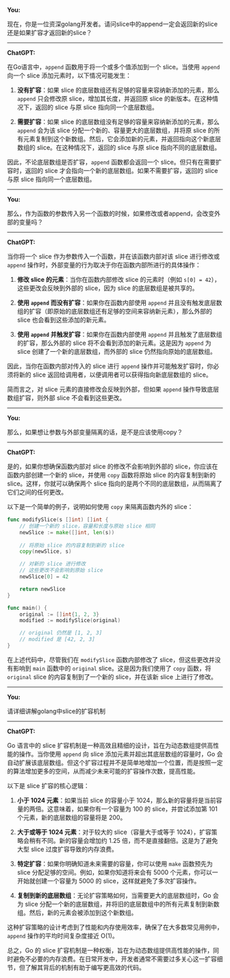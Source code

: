 **You:**

现在，你是一位资深golang开发者。请问slice中的append一定会返回新的slice还是如果扩容才返回新的slice？

* * *

**ChatGPT:**

在Go语言中，`append` 函数用于将一个或多个值添加到一个 slice。当使用 `append` 向一个 slice 添加元素时，以下情况可能发生：

1. **没有扩容**：如果 slice 的底层数组还有足够的容量来容纳新添加的元素，那么 `append` 只会修改原 slice，增加其长度，并返回原 slice 的新版本。在这种情况下，返回的 slice 与原 slice 指向同一个底层数组。
    
2. **需要扩容**：如果 slice 的底层数组没有足够的容量来容纳新添加的元素，那么 `append` 会为该 slice 分配一个新的、容量更大的底层数组，并将原 slice 的所有元素复制到这个新数组。然后，它会添加新的元素，并返回指向这个新底层数组的 slice。在这种情况下，返回的 slice 与原 slice 指向不同的底层数组。
    

因此，不论底层数组是否扩容，`append` 函数都会返回一个 slice。但只有在需要扩容时，返回的 slice 才会指向一个新的底层数组。如果不需要扩容，返回的 slice 与原 slice 指向同一个底层数组。

* * *

**You:**

那么，作为函数的参数传入另一个函数的时候，如果修改或者append，会改变外部的变量吗？

* * *

**ChatGPT:**

当你将一个 slice 作为参数传入一个函数，并在该函数内部对该 slice 进行修改或 `append` 操作时，外部变量的行为取决于你在函数内部所进行的具体操作：

1. **修改 slice 的元素**：当你在函数内部修改 slice 的元素时（例如 `s[0] = 42`），这些更改会反映到外部的 slice，因为 slice 的底层数组是被共享的。
    
2. **使用 `append` 而没有扩容**：如果你在函数内部使用 `append` 并且没有触发底层数组的扩容（即原始的底层数组还有足够的空间来容纳新元素），那么外部的 slice 也会看到这些添加的新元素。
    
3. **使用 `append` 并触发扩容**：如果你在函数内部使用 `append` 并且触发了底层数组的扩容，那么外部的 slice 将不会看到添加的新元素。这是因为 `append` 为 slice 创建了一个新的底层数组，而外部的 slice 仍然指向原始的底层数组。
    

因此，当你在函数内部对传入的 slice 进行 `append` 操作并可能触发扩容时，你必须将新的 slice 返回给调用者，以便调用者可以获得指向新底层数组的 slice。

简而言之，对 slice 元素的直接修改会反映到外部，但如果 `append` 操作导致底层数组扩容，则外部 slice 不会看到这些更改。

* * *

**You:**

那么，如果想让参数与外部变量隔离的话，是不是应该使用copy？

* * *

**ChatGPT:**

是的，如果你想确保函数内部对 slice 的修改不会影响到外部的 slice，你应该在函数内部创建一个新的 slice，并使用 `copy` 函数将原始 slice 的内容复制到新的 slice。这样，你就可以确保两个 slice 指向的是两个不同的底层数组，从而隔离了它们之间的任何更改。

以下是一个简单的例子，说明如何使用 `copy` 来隔离函数内外的 slice：

```go
func modifySlice(s []int) []int {
    // 创建一个新的 slice，容量和长度与原始 slice 相同
    newSlice := make([]int, len(s))
    
    // 将原始 slice 的内容复制到新的 slice
    copy(newSlice, s)

    // 对新的 slice 进行修改
    // 这些更改不会影响到原始 slice
    newSlice[0] = 42

    return newSlice
}

func main() {
    original := []int{1, 2, 3}
    modified := modifySlice(original)

    // original 仍然是 [1, 2, 3]
    // modified 是 [42, 2, 3]
}
```

在上述代码中，尽管我们在 `modifySlice` 函数内部修改了 slice，但这些更改并没有影响到 `main` 函数中的 `original` slice。这是因为我们使用了 `copy` 函数，将 `original` slice 的内容复制到了一个新的 slice，并在该新 slice 上进行了修改。

* * *

**You:**

请详细讲解golang中slice的扩容机制

* * *

**ChatGPT:**

Go 语言中的 slice 扩容机制是一种高效且精细的设计，旨在为动态数组提供高性能的操作。当你使用 `append` 向 slice 添加元素并超出其底层数组的容量时，Go 会自动扩展该底层数组。但这个扩容过程并不是简单地增加一个位置，而是按照一定的算法增加更多的空间，从而减少未来可能的扩容操作次数，提高性能。

以下是 slice 扩容的核心逻辑：

1. **小于 1024 元素**：如果当前 slice 的容量小于 1024，那么新的容量将是当前容量的两倍。这意味着，如果你有一个容量为 100 的 slice，并尝试添加第 101 个元素，新的底层数组的容量将是 200。
    
2. **大于或等于 1024 元素**：对于较大的 slice（容量大于或等于 1024），扩容策略会稍有不同。新的容量会增加约 1.25 倍，而不是直接翻倍。这是为了避免大型 slice 过度扩容导致的内存浪费。
    
3. **特定扩容**：如果你明确知道未来需要的容量，你可以使用 `make` 函数预先为 slice 分配足够的空间。例如，如果你知道将来会有 5000 个元素，你可以一开始就创建一个容量为 5000 的 slice，这样就避免了多次扩容操作。
    
4. **复制到新的底层数组**：无论扩容策略如何，当需要更大的底层数组时，Go 会为 slice 分配一个新的底层数组，并将旧的底层数组中的所有元素复制到新数组。然后，新的元素会被添加到这个新数组。
    

这种扩容策略的设计考虑到了性能和内存使用效率，确保了在大多数常见用例中，`append` 操作的平均时间复杂度接近 O(1)。

总之，Go 的 slice 扩容机制是一种权衡，旨在为动态数组提供高性能的操作，同时避免不必要的内存浪费。在日常开发中，开发者通常不需要过多关心这一扩容细节，但了解其背后的机制有助于编写更高效的代码。